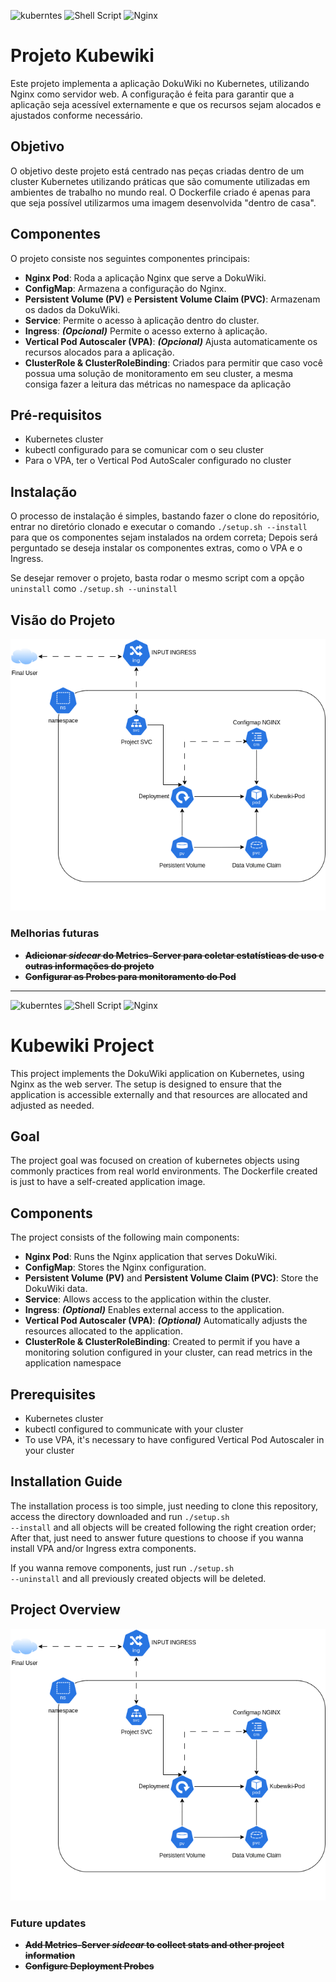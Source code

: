![kuberntes](https://img.shields.io/badge/kubernetes-326ce5.svg?&style=for-the-badge&logo=kubernetes&logoColor=white) ![Shell Script](https://img.shields.io/badge/shell_script-%23121011.svg?style=for-the-badge&logo=gnu-bash&logoColor=white) ![Nginx](https://img.shields.io/badge/nginx-%23009639.svg?style=for-the-badge&logo=nginx&logoColor=white)
# Projeto Kubewiki

Este projeto implementa a aplicação DokuWiki no Kubernetes, utilizando Nginx como servidor web. A configuração é feita para garantir que a aplicação seja acessível externamente e que os recursos sejam alocados e ajustados conforme necessário.

## Objetivo
O objetivo deste projeto está centrado nas peças criadas dentro de um cluster Kubernetes utilizando práticas que são comumente utilizadas em ambientes de trabalho no mundo real. O Dockerfile criado é apenas para que seja possível utilizarmos uma imagem desenvolvida "dentro de casa".

## Componentes

O projeto consiste nos seguintes componentes principais:

- **Nginx Pod**: Roda a aplicação Nginx que serve a DokuWiki.
- **ConfigMap**: Armazena a configuração do Nginx.
- **Persistent Volume (PV)** e **Persistent Volume Claim (PVC)**: Armazenam os dados da DokuWiki.
- **Service**: Permite o acesso à aplicação dentro do cluster.
- **Ingress**: ___(Opcional)___ Permite o acesso externo à aplicação.
- **Vertical Pod Autoscaler (VPA)**: ___(Opcional)___ Ajusta automaticamente os recursos alocados para a aplicação.
- **ClusterRole & ClusterRoleBinding**: Criados para permitir que caso você possua uma solução de monitoramento em seu cluster, a mesma consiga fazer a leitura das métricas no namespace da aplicação

## Pré-requisitos

- Kubernetes cluster
- kubectl configurado para se comunicar com o seu cluster
- Para o VPA, ter o Vertical Pod AutoScaler configurado no cluster

## Instalação
O processo de instalação é simples, bastando fazer o clone do repositório, entrar no diretório clonado e executar o comando <code>./setup.sh --install</code> para que os componentes sejam instalados na ordem correta; Depois será perguntado se deseja instalar os componentes extras, como o VPA e o Ingress.

Se desejar remover o projeto, basta rodar o mesmo script com a opção ```uninstall``` como <code>./setup.sh --uninstall</code>

## Visão do Projeto
![Estrutura do Projeto](./images/kubewiki.png)

### Melhorias futuras
- ~~**Adicionar ___sidecar___ do Metrics-Server para coletar estatísticas de uso e outras informações do projeto**~~
- ~~**Configurar as Probes para monitoramento do Pod**~~
---
![kuberntes](https://img.shields.io/badge/kubernetes-326ce5.svg?&style=for-the-badge&logo=kubernetes&logoColor=white) ![Shell Script](https://img.shields.io/badge/shell_script-%23121011.svg?style=for-the-badge&logo=gnu-bash&logoColor=white) ![Nginx](https://img.shields.io/badge/nginx-%23009639.svg?style=for-the-badge&logo=nginx&logoColor=white)
# Kubewiki Project

This project implements the DokuWiki application on Kubernetes, using Nginx as the web server. The setup is designed to ensure that the application is accessible externally and that resources are allocated and adjusted as needed.

## Goal
The project goal was focused on creation of kubernetes objects using commonly practices from real world environments. The Dockerfile created is just to have a self-created application image.

## Components

The project consists of the following main components:

- **Nginx Pod**: Runs the Nginx application that serves DokuWiki.
- **ConfigMap**: Stores the Nginx configuration.
- **Persistent Volume (PV)** and **Persistent Volume Claim (PVC)**: Store the DokuWiki data.
- **Service**: Allows access to the application within the cluster.
- **Ingress**: ___(Optional)___ Enables external access to the application.
- **Vertical Pod Autoscaler (VPA)**: ___(Optional)___ Automatically adjusts the resources allocated to the application.
- **ClusterRole & ClusterRoleBinding**: Created to permit if you have a monitoring solution configured in your cluster, can read metrics in the application namespace

## Prerequisites

- Kubernetes cluster
- kubectl configured to communicate with your cluster
- To use VPA, it's necessary to have configured Vertical Pod Autoscaler in your cluster

## Installation Guide

The installation process is too simple, just needing to clone this repository, access the directory downloaded and run <code>./setup.sh --install</code> and all objects will be created following the right creation order; After that, just need to answer future questions to choose if you wanna install VPA and/or Ingress extra components.

If you wanna remove components, just run <code>./setup.sh --uninstall</code> and all previously created objects will be deleted.

## Project Overview
![Project Architecture](./images/kubewiki.png)

### Future updates
- ~~**Add Metrics-Server ___sidecar___ to collect stats and other project information**~~
- ~~**Configure Deployment Probes**~~
